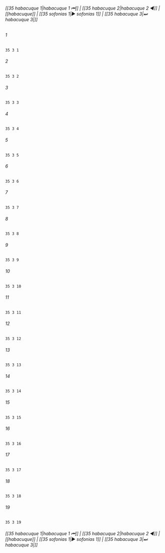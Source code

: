 
###### [[35 habacuque 1|habacuque 1 ⏮]] | [[35 habacuque 2|habacuque 2 ◀]] | [[habacuque]] | [[35 sofonias 1|▶ sofonias 1]] | [[35 habacuque 3|⏭ habacuque 3|]]

###### 1
``` verse
35 3 1 
```
###### 2
``` verse
35 3 2 
```
###### 3
``` verse
35 3 3 
```
###### 4
``` verse
35 3 4 
```
###### 5
``` verse
35 3 5 
```
###### 6
``` verse
35 3 6 
```
###### 7
``` verse
35 3 7 
```
###### 8
``` verse
35 3 8 
```
###### 9
``` verse
35 3 9 
```
###### 10
``` verse
35 3 10 
```
###### 11
``` verse
35 3 11 
```
###### 12
``` verse
35 3 12 
```
###### 13
``` verse
35 3 13 
```
###### 14
``` verse
35 3 14 
```
###### 15
``` verse
35 3 15 
```
###### 16
``` verse
35 3 16 
```
###### 17
``` verse
35 3 17 
```
###### 18
``` verse
35 3 18 
```
###### 19
``` verse
35 3 19 
```

###### [[35 habacuque 1|habacuque 1 ⏮]] | [[35 habacuque 2|habacuque 2 ◀]] | [[habacuque]] | [[35 sofonias 1|▶ sofonias 1]] | [[35 habacuque 3|⏭ habacuque 3|]]


